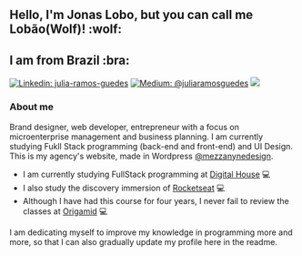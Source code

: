 <h2>Hello, I'm Jonas Lobo, but you can call me Lobão(Wolf)! :wolf: </h2> 

## I am from Brazil :bra:

[![Linkedin: julia-ramos-guedes](https://img.shields.io/badge/-Linkedin-blue?style=flat&logo=Linkedin&logoColor=white&link=https://www.linkedin.com/in/jonaslobo/)](https://www.linkedin.com/in/jonaslobo/)
[![Medium: @juliaramosguedes](https://img.shields.io/badge/-Medium-black?style=flat&logo=Medium&logoColor=white&link=https://medium.com/@lobao84)](https://medium.com/@juliaramosguedes/)
![](https://medium.com/@lobao84) 


### About me

Brand designer, web developer, entrepreneur with a focus on microenterprise management and business planning. I am currently studying Fukll Stack programming (back-end and front-end) and UI Design.
This is my agency's website, made in Wordpress [@mezzanynedesign](https://emd.art.br/).


- I am currently studying FullStack programming at [Digital House](https://www.digitalhouse.com/br/) 💻 
- I also study the discovery immersion of [Rocketseat](https://app.rocketseat.com.br/) 💻 
- Although I have had this course for four years, I never fail to review the classes at [Origamid](https://www.origamid.com/) 💻

<p>I am dedicating myself to improve my knowledge in programming more and more, so that I can also gradually update my profile here in the readme.</p>











